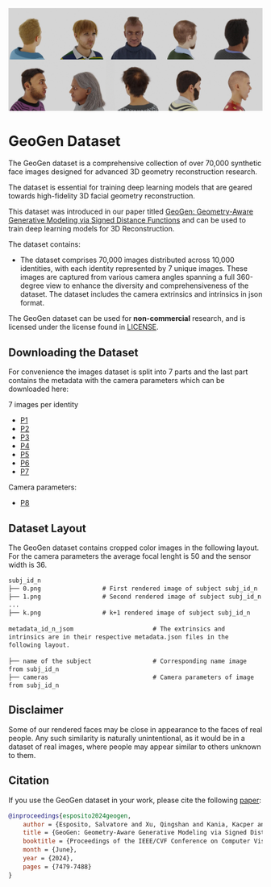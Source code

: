 ![Dataset Preview](docs/img/sx-data.jpg)

# GeoGen Dataset

The GeoGen dataset is a comprehensive collection of over 70,000 synthetic face images designed for advanced 3D geometry reconstruction research.

The dataset is essential for training deep learning models that are geared towards high-fidelity 3D facial geometry reconstruction.

 This dataset was introduced in our paper titled [GeoGen: Geometry-Aware Generative Modeling via Signed Distance Functions](https://aka.ms/GeoGen) and can be used to train deep learning models for 3D Reconstruction.

The dataset contains:

- The dataset comprises 70,000 images distributed across 10,000 identities, with each identity represented by 7 unique images. These images are captured from various camera angles spanning a full 360-degree view to enhance the diversity and comprehensiveness of the dataset. The dataset includes the camera extrinsics and intrinsics in json format.

The GeoGen dataset can be used for **non-commercial** research, and is licensed under the license found in [LICENSE](LICENSE).

## Downloading the Dataset

For convenience the images dataset is split into 7 parts and the last part contains the metadata with the camera parameters which can be downloaded here:

7 images per identity

- [P1](https://facesyntheticspubwedata.blob.core.windows.net/cvpr-2024/images_batch_1.zip)
- [P2](https://facesyntheticspubwedata.blob.core.windows.net/cvpr-2024/images_batch_2.zip)
- [P3](https://facesyntheticspubwedata.blob.core.windows.net/cvpr-2024/images_batch_3.zip)
- [P4](https://facesyntheticspubwedata.blob.core.windows.net/cvpr-2024/images_batch_4.zip)
- [P5](https://facesyntheticspubwedata.blob.core.windows.net/cvpr-2024/images_batch_5.zip)
- [P6](https://facesyntheticspubwedata.blob.core.windows.net/cvpr-2024/images_batch_6.zip)
- [P7](https://facesyntheticspubwedata.blob.core.windows.net/cvpr-2024/images_batch_7.zip)

Camera parameters:

- [P8](https://facesyntheticspubwedata.blob.core.windows.net/cvpr-2024/images_batch_8.zip)

## Dataset Layout

The GeoGen dataset contains cropped color images in the following layout. For the camera parameters the average focal lenght is 50 and the sensor width is 36.

```
subj_id_n
├── 0.png                 # First rendered image of subject subj_id_n
├── 1.png                 # Second rendered image of subject subj_id_n
...
├── k.png                 # k+1 rendered image of subject subj_id_n

metadata_id_n_jsom                      # The extrinsics and intrinsics are in their respective metadata.json files in the following layout.

├── name of the subject                 # Corresponding name image from subj_id_n
├── cameras                             # Camera parameters of image from subj_id_n
```

## Disclaimer

Some of our rendered faces may be close in appearance to the faces of real people.
Any such similarity is naturally unintentional, as it would be in a dataset of real images, where people may appear similar to others unknown to them.

## Citation

If you use the GeoGen dataset in your work, please cite the following [paper](https://github.com/microsoft/GeoGen/raw/main/paper.pdf):

```bibtex
@inproceedings{esposito2024geogen,
    author = {Esposito, Salvatore and Xu, Qingshan and Kania, Kacper and Hewitt, Charlie and Mariotti, Octave and Petikam, Lohit and Valentin, Julien and Onken, Arno and Mac Aodha, Oisin},
    title = {GeoGen: Geometry-Aware Generative Modeling via Signed Distance Functions},
    booktitle = {Proceedings of the IEEE/CVF Conference on Computer Vision and Pattern Recognition (CVPR) Workshops},
    month = {June},
    year = {2024},
    pages = {7479-7488}
}
```

